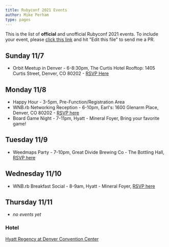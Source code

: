 ```yaml
---
title: Rubyconf 2021 Events
author: Mike Perham
type: pages
---
```


This is the list of **official** and unofficial Rubyconf 2021 events.
To include your event, please [click this link](https://github.com/mperham/blog/blob/master/content/events/index.md) and hit "Edit this file" to send me a PR.

## Sunday 11/7

* Orbit Meetup in Denver - 6-8:30pm, The Curtis Hotel Rooftop: 1405 Curtis Street, Denver, CO 80202 - [RSVP Here](https://lu.ma/orbit-denver)

## Monday 11/8

* Happy Hour - 3-5pm, Pre-Function/Registration Area
* WNB.rb Networking Reception - 6-10pm, Earl's: 1600 Glenarm Place, Denver, CO 80202 - [RSVP here](https://ti.to/rubyconf/rubyconf-2021)
* Board Game Night - 7-11pm, Hyatt - Mineral Foyer, Bring your favorite game!

## Tuesday 11/9

* Weedmaps Party - 7-10pm, Great Divide Brewing Co - The Bottling Hall, [RSVP here](https://ti.to/rubyconf/rubyconf-2021)

## Wednesday 11/10

* WNB.rb Breakfast Social - 8-9am, Hyatt - Mineral Foyer, [RSVP here](https://ti.to/rubyconf/rubyconf-2021)

## Thursday 11/11

* *no events yet*


### Hotel

[Hyatt Regency at Denver Convention Center](https://goo.gl/maps/1WroJ63VsNQyHyHm6)

